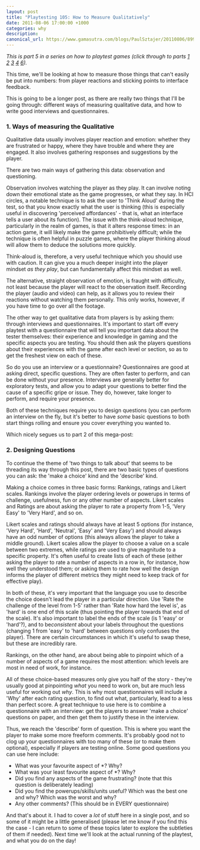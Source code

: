 ```yaml
---
layout: post
title: "Playtesting 105: How to Measure Qualitatively"
date: 2011-08-06 17:00:00 +1000
categories: why
description:
canonical_url: https://www.gamasutra.com/blogs/PaulSztajer/20110806/89958/Playtesting_105_How_to_measure_Qualitatively.php
---
```

*This is part 5 in a series on how to playtest games (click through to parts [1](/why/2011/07/14/playtesting-101.html) [2](/why/2011/07/19/playtesting-102.html) [3](/why/2011/08/02/playtesting-103.html)
[4](/why/2011/08/04/playtesting-104.html)  [6](/why/2011/09/12/playtesting-106.html)).*

This time, we'll be looking at how to measure those things that can't easily be put into numbers: from player reactions and sticking points to interface feedback.

This is going to be a longer post, as there are really two things that I'll be going through: different ways of measuring qualitative data, and how to write good interviews and questionnaires.

### 1\. Ways of measuring the Qualitative

Qualitative data usually involves player reaction and emotion: whether they are frustrated or happy, where they have trouble and where they are engaged. It also involves gathering responses and suggestions by the player.

There are two main ways of gathering this data: observation and questioning.

Observation involves watching the player as they play. It can involve noting down their emotional state as the game progresses, or what they say. In HCI circles, a notable technique is to ask the user to 'Think Aloud' during the test, so that you know exactly what the user is thinking (this is especially useful in discovering 'perceived affordances' - that is, what an interface tells a user about its function). The issue with the think-aloud technique, particularly in the realm of games, is that it alters response times: in an action game, it will likely make the game prohibitively difficult; while the technique is often helpful in puzzle games, where the player thinking aloud will allow them to deduce the solutions more quickly.

Think-aloud is, therefore, a very useful technique which you should use with caution. It can give you a much deeper insight into the player mindset *as they play*, but can fundamentally affect this mindset as well.

The alternative, straight observation of emotion, is fraught with difficulty, not least because the player will react to the observation itself. Recording the player (audio and video) can help, as it allows you to review their reactions without watching them personally. This only works, however, if you have time to go over all the footage.

The other way to get qualitative data from players is by asking them: through interviews and questionnaires. It's important to start off every playtest with a questionnaire that will tell you important data about the tester themselves: their experience and knowledge in gaming and the specific aspects you are testing. You should then ask the players questions about their experiences with the game after each level or section, so as to get the freshest view on each of these.

So do you use an interview or a questionnaire? Questionnaires are good at asking direct, specific questions. They are often faster to perform, and can be done without your presence. Interviews are generally better for exploratory tests, and allow you to adapt your questions to better find the cause of a specific gripe or issue. They do, however, take longer to perform, and require your presence.

Both of these techniques require you to design questions (you can perform an interview on the fly, but it's better to have *some* basic questions to both start things rolling and ensure you cover everything you wanted to.

Which nicely segues us to part 2 of this mega-post:

### 2\. Designing Questions

To continue the theme of 'two things to talk about' that seems to be threading its way through this post, there are two basic types of questions you can ask: the 'make a choice' kind and the 'describe' kind.

Making a choice comes in three basic forms: Rankings, ratings and Likert scales. Rankings involve the player ordering levels or powerups in terms of challenge, usefulness, fun or any other number of aspects. Likert scales and Ratings are about asking the player to rate a property from 1-5, 'Very Easy' to 'Very Hard', and so on.

Likert scales and ratings should always have at least 5 options (for instance, 'Very Hard', 'Hard', 'Neutral', 'Easy' and 'Very Easy') and should always have an odd number of options (this always allows the player to take a middle ground). Likert scales allow the player to choose a value on a scale between two extremes, while ratings are used to give magnitude to a specific property. It's often useful to create lists of each of these (either asking the player to rate a number of aspects in a row in, for instance, how well they understood them; or asking them to rate how well the design informs the player of different metrics they might need to keep track of for effective play).

In both of these, it's very important that the language you use to describe the choice doesn't lead the player in a particular direction. Use 'Rate the challenge of the level from 1-5' rather than 'Rate how hard the level is', as 'hard' is one end of this scale (thus pointing the player towards that end of the scale). It's also important to label the ends of the scale (is 1 'easy' or 'hard'?), and to be*consistent* about your labels throughout the questions (changing 1 from 'easy' to 'hard' between questions only confuses the player). There are certain circumstances in which it's useful to swap these, but these are incredibly rare.

Rankings, on the other hand, are about being able to pinpoint which of a number of aspects of a game requires the most attention: which levels are most in need of work, for instance.

All of these choice-based measures only give you half of the story - they're usually good at pinpointing *what* you need to work on, but are much less useful for working out *why*. This is why most questionnaires will include a 'Why' after each rating question, to find out what, particularly, lead to a less than perfect score. A great technique to use here is to combine a questionnaire with an interview: get the players to answer 'make a choice' questions on paper, and then get them to justify these in the interview.

Thus, we reach the 'describe' form of question. This is where you want the player to make some more freeform comments. It's probably good not to clog up your questionnaires with too many of these (or to make them optional), especially if players are testing online. Some good questions you can use here include:

-   What was your favourite aspect of \*? Why?
-   What was your least favourite aspect of \*? Why?
-   Did you find any aspects of the game frustrating? (note that this question is deliberately leading)
-   Did you find the powerups/skills/units useful? Which was the best one and why? Which was the worst and why?
-   Any other comments? (This should be in EVERY questionnaire)

And that's about it. I had to cover a *lot* of stuff here in a single post, and so some of it might be a little generalised (please let me know if you find this the case - I can return to some of these topics later to explore the subtleties of them if needed). Next time we'll look at the actual running of the playtest, and what you do on the day!
